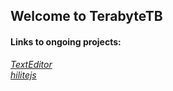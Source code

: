 ## Welcome to TerabyteTB

#### Links to ongoing projects:
<a href="https://terabytetb.github.io/TextEditor" class="small"><em>TextEditor</em></a>
<br>
<a href="https://terabytetb.github.io/hilitejs" class="small"><em>hilitejs</em></a>
